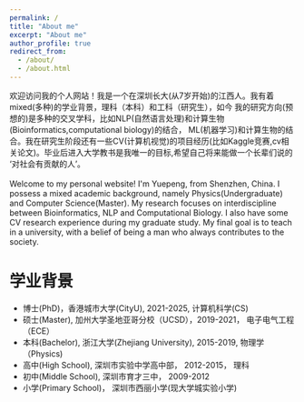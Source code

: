 ```yaml
---
permalink: /
title: "About me"
excerpt: "About me"
author_profile: true
redirect_from:
  - /about/
  - /about.html
---
```

欢迎访问我的个人网站！我是一个在深圳长大(从7岁开始)的江西人。我有着mixed(多种)的学业背景，理科（本科）和工科（研究生），如今
我的研究方向(预想的)是多种的交叉学科，比如NLP(自然语言处理)和计算生物(Bioinformatics,computational biology)的结合，
ML(机器学习)和计算生物的结合。我在研究生阶段还有一些CV(计算机视觉)的项目经历(比如Kaggle竞赛,cv相关论文)。毕业后进入大学教书是我唯一的目标,希望自己将来能做一个长辈们说的 ‘对社会有贡献的人’。<br /> <br />
Welcome to my personal website! I'm Yuepeng, from Shenzhen, China. I possess a mixed academic background, namely Physics(Undergraduate) and Computer Science(Master). My research focuses on interdiscipline between Bioinformatics, NLP and Computational Biology. I also have some CV research experience during my graduate study. My final goal is to teach in a university, with a belief of being a man who always contributes to the society.

学业背景
======
- 博士(PhD)，香港城市大学(CityU), 2021-2025, 计算机科学(CS)
- 硕士(Master), 加州大学圣地亚哥分校（UCSD），2019-2021， 电子电气工程（ECE）<br />
- 本科(Bachelor), 浙江大学(Zhejiang University), 2015-2019, 物理学（Physics)<br />  
- 高中(High School), 深圳市实验中学高中部， 2012-2015， 理科 <br />
- 初中(Middle School), 深圳市育才三中， 2009-2012 <br />
- 小学(Primary School)， 深圳市西丽小学(现大学城实验小学)<br />  
